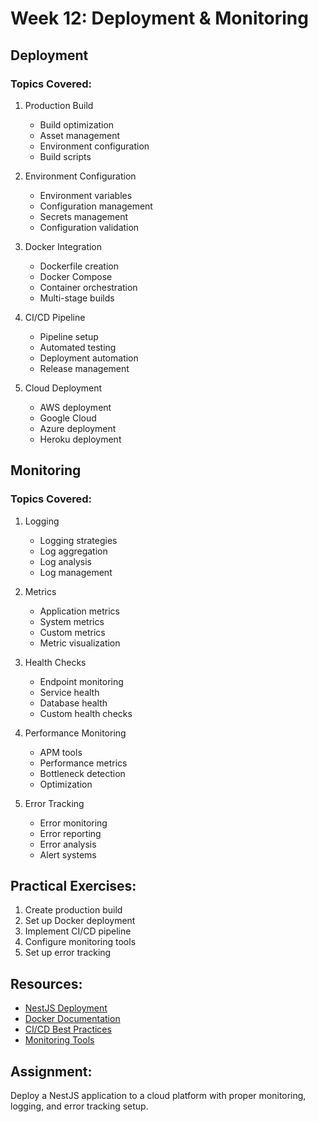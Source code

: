 # Week 12: Deployment & Monitoring

## Deployment

### Topics Covered:

1. Production Build

   - Build optimization
   - Asset management
   - Environment configuration
   - Build scripts

2. Environment Configuration

   - Environment variables
   - Configuration management
   - Secrets management
   - Configuration validation

3. Docker Integration

   - Dockerfile creation
   - Docker Compose
   - Container orchestration
   - Multi-stage builds

4. CI/CD Pipeline

   - Pipeline setup
   - Automated testing
   - Deployment automation
   - Release management

5. Cloud Deployment
   - AWS deployment
   - Google Cloud
   - Azure deployment
   - Heroku deployment

## Monitoring

### Topics Covered:

1. Logging

   - Logging strategies
   - Log aggregation
   - Log analysis
   - Log management

2. Metrics

   - Application metrics
   - System metrics
   - Custom metrics
   - Metric visualization

3. Health Checks

   - Endpoint monitoring
   - Service health
   - Database health
   - Custom health checks

4. Performance Monitoring

   - APM tools
   - Performance metrics
   - Bottleneck detection
   - Optimization

5. Error Tracking
   - Error monitoring
   - Error reporting
   - Error analysis
   - Alert systems

## Practical Exercises:

1. Create production build
2. Set up Docker deployment
3. Implement CI/CD pipeline
4. Configure monitoring tools
5. Set up error tracking

## Resources:

- [NestJS Deployment](https://docs.nestjs.com/techniques/performance)
- [Docker Documentation](https://docs.docker.com/)
- [CI/CD Best Practices](https://docs.gitlab.com/ee/ci/introduction/)
- [Monitoring Tools](https://docs.nestjs.com/techniques/monitoring)

## Assignment:

Deploy a NestJS application to a cloud platform with proper monitoring, logging, and error tracking setup.
